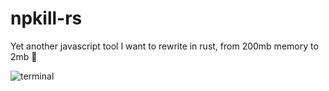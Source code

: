 # npkill-rs

Yet another javascript tool I want to rewrite in rust, from 200mb memory to 2mb 😬

![terminal](https://user-images.githubusercontent.com/56039679/236676871-6c636b50-8e72-4bb1-a73a-78841860f3db.png)
